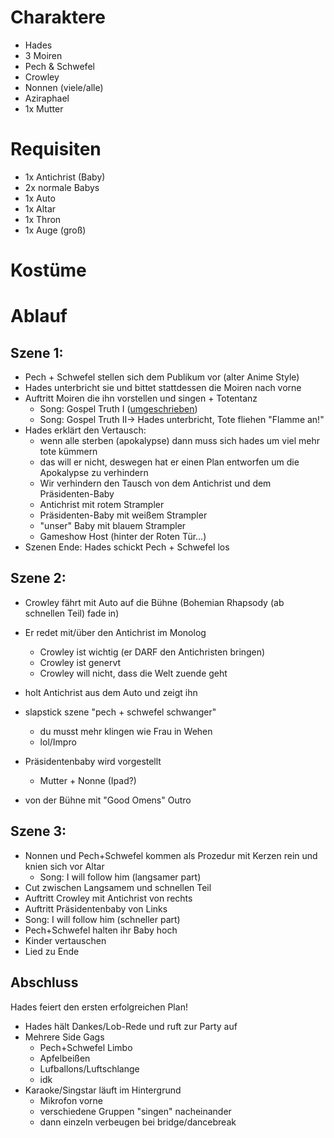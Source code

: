 # Charaktere
- Hades
- 3 Moiren
- Pech & Schwefel
- Crowley
- Nonnen (viele/alle)
- Aziraphael
- 1x Mutter

# Requisiten
- 1x Antichrist (Baby)
- 2x normale Babys
- 1x Auto
- 1x Altar
- 1x Thron
- 1x Auge (groß)

# Kostüme

# Ablauf
## Szene 1:
- Pech + Schwefel stellen sich dem Publikum vor (alter Anime Style)
- Hades unterbricht sie und bittet stattdessen die Moiren nach vorne
- Auftritt Moiren die ihn vorstellen und singen + Totentanz
   - Song: Gospel Truth I ([umgeschrieben](./songs.md))
   - Song: Gospel Truth II-> Hades unterbricht, Tote fliehen "Flamme an!"
- Hades erklärt den Vertausch:
   - wenn alle sterben (apokalypse) dann muss sich hades um viel mehr tote kümmern
   - das will er nicht, deswegen hat er einen Plan entworfen um die Apokalypse zu verhindern
   - Wir verhindern den Tausch von dem Antichrist und dem Präsidenten-Baby
   - Antichrist mit rotem Strampler
   - Präsidenten-Baby mit weißem Strampler
   - "unser" Baby mit blauem Strampler
   - Gameshow Host (hinter der Roten Tür...)
- Szenen Ende: Hades schickt Pech + Schwefel los

## Szene 2:  
- Crowley fährt mit Auto auf die Bühne (Bohemian Rhapsody (ab schnellen Teil) fade in)
- Er redet mit/über den Antichrist im Monolog
   - Crowley ist wichtig (er DARF den Antichristen bringen)
   - Crowley ist genervt
   - Crowley will nicht, dass die Welt zuende geht
- holt Antichrist aus dem Auto und zeigt ihn

- slapstick szene "pech + schwefel schwanger"
   - du musst mehr klingen wie Frau in Wehen
   - lol/Impro
   
- Präsidentenbaby wird vorgestellt
   - Mutter + Nonne (Ipad?)

- von der Bühne mit "Good Omens" Outro


## Szene 3:
- Nonnen und Pech+Schwefel kommen als Prozedur mit Kerzen rein und knien sich vor Altar
   - Song: I will follow him (langsamer part)
- Cut zwischen Langsamem und schnellen Teil
- Auftritt Crowley mit Antichrist von rechts
- Auftritt Präsidentenbaby von Links
- Song: I will follow him (schneller part)
- Pech+Schwefel halten ihr Baby hoch
- Kinder vertauschen
- Lied zu Ende


## Abschluss 
Hades feiert den ersten erfolgreichen Plan!
- Hades hält  Dankes/Lob-Rede und ruft zur Party auf
- Mehrere Side Gags
   - Pech+Schwefel Limbo
   - Apfelbeißen
   - Lufballons/Luftschlange
   - idk
- Karaoke/Singstar läuft im Hintergrund
   - Mikrofon vorne
   - verschiedene Gruppen "singen" nacheinander
   - dann einzeln verbeugen bei bridge/dancebreak
